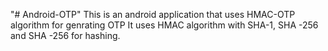 "# Android-OTP"
This is an android application that uses HMAC-OTP algorithm for genrating OTP
It uses HMAC algorithm with SHA-1, SHA -256 and SHA -256 for hashing.